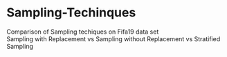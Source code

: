 # Sampling-Techinques
Comparison of Sampling techiques on Fifa19 data set  
Sampling with Replacement vs Sampling without Replacement vs Stratified Sampling
